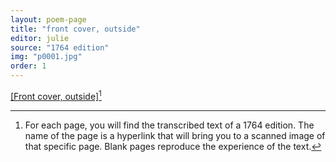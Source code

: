 ```yaml
---
layout: poem-page
title: "front cover, outside"
editor: julie
source: "1764 edition"
img: "p0001.jpg"
order: 1
---
```



[[Front cover, outside]]({{site.baseurl}}/images/{{page.img}})[^ffcout1]


 [^ffcout1]: For each page, you will find the transcribed text of a 1764 edition. The name of the page is a hyperlink that will bring you to a scanned image of that specific page. Blank pages reproduce the experience of the text.

